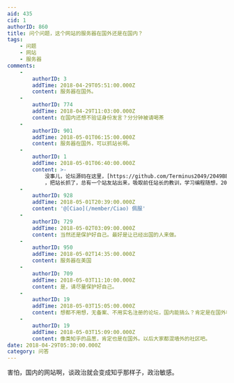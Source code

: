 ```yaml
---
aid: 435
cid: 1
authorID: 860
title: 问个问题，这个网站的服务器在国外还是在国内？
tags:
    - 问题
    - 网站
    - 服务器
comments:
    -
        authorID: 3
        addTime: 2018-04-29T05:51:00.000Z
        content: 服务器在国外。
    -
        authorID: 774
        addTime: 2018-04-29T11:03:00.000Z
        content: 在国内还想不验证身份发言？分分钟被请喝茶
    -
        authorID: 901
        addTime: 2018-05-01T06:15:00.000Z
        content: 服务器在国外，可以抓站长啊。
    -
        authorID: 1
        addTime: 2018-05-01T06:40:00.000Z
        content: >-
            没事儿，论坛源码在这里，[https://github.com/Terminus2049/2049BBS](https://github.com/Terminus2049/2049BBS)
            ，把站长抓了，总有一个站友站出来，吸取前任站长的教训，学习编程随想，2050bbs再续前缘。
    -
        authorID: 928
        addTime: 2018-05-01T20:39:00.000Z
        content: '@[Ciao](/member/Ciao) 佩服'
    -
        authorID: 729
        addTime: 2018-05-02T03:09:00.000Z
        content: 当然还是保护好自己。最好是让已经出国的人来做。
    -
        authorID: 950
        addTime: 2018-05-02T14:35:00.000Z
        content: 服务器在美国
    -
        authorID: 709
        addTime: 2018-05-03T11:10:00.000Z
        content: 是，请尽量保护好自己。
    -
        authorID: 19
        addTime: 2018-05-03T15:05:00.000Z
        content: 想都不用想，无备案、不用实名注册的论坛，国内能搞么？肯定是在国外嘛，站长本人最好也肉身翻墙才保险。
    -
        authorID: 19
        addTime: 2018-05-03T15:09:00.000Z
        content: 像类知乎的品葱，肯定也是在国外。以后大家都混墙外的社区吧。
date: 2018-04-29T05:30:00.000Z
category: 问答
---
```


害怕，国内的网站啊，谈政治就会变成知乎那样子，政治敏感。
